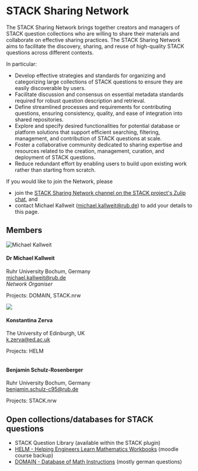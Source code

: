 # STACK Sharing Network

The STACK Sharing Network brings together creators and managers of STACK question collections who are willing to share their materials and collaborate on effective sharing practices.
The STACK Sharing Network aims to facilitate the discovery, sharing, and reuse of high-quality STACK questions across different contexts.

In particular:

* Develop effective strategies and standards for organizing and categorizing large collections of STACK questions to ensure they are easily discoverable by users.
* Facilitate discussion and consensus on essential metadata standards required for robust question description and retrieval.
* Define streamlined processes and requirements for contributing questions, ensuring consistency, quality, and ease of integration into shared repositories.
* Explore and specify desired functionalities for potential database or platform solutions that support efficient searching, filtering, management, and contribution of STACK questions at scale.
* Foster a collaborative community dedicated to sharing expertise and resources related to the creation, management, curation, and deployment of STACK questions.
* Reduce redundant effort by enabling users to build upon existing work rather than starting from scratch.

If you would like to join the Network, please

* join the [STACK Sharing Network channel on the STACK project's Zulip chat](https://stack-assessment.zulipchat.com/#narrow/channel/496986-STACK-Sharing-Network), and
* contact Michael Kallweit (<a href="mailto:michael.kallweit@rub.de">michael.kallweit@rub.de</a>) to add your details to this page.


## Members

<div class="row">
	<div class="col-md-auto"><img class="img-profile-pic" src="../../img/people/Michael_Kallweit.jpg" alt="Michael Kallweit"></div>
    <div class="col">
		<h4>Dr Michael Kallweit</h4>
		<p>Ruhr University Bochum, Germany<br />
		  <a href="mailto:michael.kallweit@rub.de">michael.kallweit@rub.de</a><br />
		  <em>Network Organiser</em>
		</p>
		<p>Projects:
			<span class="badge badge-pill badge-light">DOMAIN</span>,
            <span class="badge badge-pill badge-light">STACK.nrw</span>
		</p>
	</div>
</div>

<div class="row">
	<div class="col-md-auto"><img class="img-profile-pic" src="../../img/people/onstantina-Zerva.jpg"></div>
    <div class="col">
		<h4>Konstantina Zerva</h4>
		<p>The University of Edinburgh, UK<br />
		  <a href="mailto:k.zerva@ed.ac.uk">k.zerva@ed.ac.uk</a>
		</p>
		<p>Projects:
			<span class="badge badge-pill badge-light">HELM</span>
		</p>
	</div>
</div>

<div class="row">
	<div class="col-md-auto"><img class="img-profile-pic" src=""></div>
    <div class="col">
		<h4>Benjamin Schulz-Rosenberger</h4>
		<p>Ruhr University Bochum, Germany<br />
		  <a href="mailto:benjamin.schulz-c95@rub.de">benjamin.schulz-c95@rub.de</a>
		</p>
		<p>Projects:
			<span class="badge badge-pill badge-light">STACK.nrw</span>
		</p>
	</div>
</div>


## Open collections/databases for STACK questions
* STACK Question Library (available within the STACK plugin)
* [HELM - Helping Engineers Learn Mathematics Workbooks](https://github.com/maths/moodle-qtype_stack/blob/master/samplequestions/HELM_Sept_23.mbz) (moodle course backup)
* [DOMAIN - Database of Math Instructions](https://db.ak-mathe-digital.de/) (mostly german questions)
